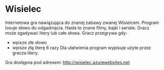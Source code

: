 # Wisielec
Internetowa gra nawiązująca do znanej zabawy zwanej Wisielcem. 
Program losuje słowo do odgadnięcia. Hasła to znane filmy, bajki i seriale. Gracz może zgadywać litery lub całe słowa. 
Gracz przegrywa gdy:
- wpisze złe słowo 
- wpisze złą literę 6 razy 
Dla ułatwienia program wypisuje użyte przez gracza litery.

Gra dostępna pod adresem: http://wisielec.azurewebsites.net
